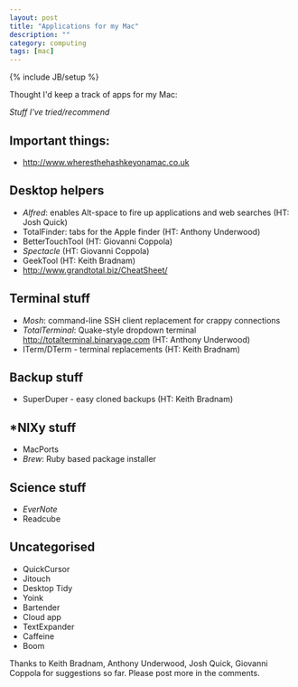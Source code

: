 ```yaml
---
layout: post
title: "Applications for my Mac"
description: ""
category: computing
tags: [mac]
---
```

{% include JB/setup %}

Thought I'd keep a track of apps for my Mac:

*Stuff I've tried/recommend*

## Important things:

*	http://www.wheresthehashkeyonamac.co.uk
 
## Desktop helpers

*	*Alfred*: enables Alt-space to fire up applications and web searches (HT: Josh Quick)
*	TotalFinder: tabs for the Apple finder (HT: Anthony Underwood)
*	BetterTouchTool (HT: Giovanni Coppola)
*	*Spectacle* (HT: Giovanni Coppola)
*	GeekTool (HT: Keith Bradnam)
*	http://www.grandtotal.biz/CheatSheet/

## Terminal stuff

*	*Mosh*: command-line SSH client replacement for crappy connections
*	*TotalTerminal*: Quake-style dropdown terminal http://totalterminal.binaryage.com (HT: Anthony Underwood)
*	ITerm/DTerm - terminal replacements (HT: Keith Bradnam)

## Backup stuff

*	SuperDuper - easy cloned backups (HT: Keith Bradnam)

## *NIXy stuff

*	MacPorts
*	*Brew*: Ruby based package installer

## Science stuff

*	*EverNote*
*	Readcube

## Uncategorised

*	QuickCursor
*	Jitouch
*	Desktop Tidy
*	Yoink
*	Bartender
*	Cloud app
*	TextExpander
*	Caffeine
*	Boom

Thanks to Keith Bradnam, Anthony Underwood, Josh Quick, Giovanni Coppola for suggestions so far. Please post more in the comments.
